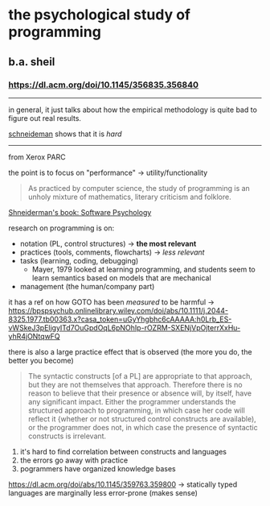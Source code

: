 # the psychological study of programming

## b.a. sheil

### https://dl.acm.org/doi/10.1145/356835.356840

---

in general, it just talks about how the empirical methodology is quite bad to figure out real results.

[schneideman](https://www.sciencedirect.com/science/article/abs/pii/S002073737780014X) shows that it is _hard_

---

from Xerox PARC

the point is to focus on "performance" -> utility/functionality

> As practiced by computer science, the study of programming is an unholy mixture of mathematics, literary criticism and folklore.

[Shneiderman's book: Software Psychology](https://www.cambridge.org/core/journals/applied-psycholinguistics/article/abs/software-psychology-human-factors-in-computer-and-information-systems-ben-shneiderman-cambridge-mass-winthrop-1980-pp-xiv-320/02C299AEFDDF6D301CBCB2B5AD1C6E57)

research on programming is on:

- notation (PL, control structures) -> __the most relevant__
- practices (tools, comments, flowcharts) -> _less relevant_
- tasks (learning, coding, debugging)
    - Mayer, 1979 looked at learning programming, and students seem to learn semantics based on models that are mechanical
- management (the human/company part)

it has a ref on how GOTO has been _measured_ to be harmful -> https://bpspsychub.onlinelibrary.wiley.com/doi/abs/10.1111/j.2044-8325.1977.tb00363.x?casa_token=uGyYhgbhc6cAAAAA:h0Lrb_ES-vWSkeJ3pEljgyITd7OuGpdOqL6pNOhIp-rOZRM-SXENjVpOjterrXxHu-yhR4jONtqwFQ

there is also a large practice effect that is observed (the more you do, the better you become)

> The syntactic constructs [of a PL] are appropriate to that approach, but they are not themselves that approach. Therefore there is no reason to  believe that their presence or absence will, by itself, have any significant impact. Either the programmer understands the structured approach to
programming, in which case her code will reflect it {whether or not structured control constructs are available), or the programmer does not, in which case the presence of syntactic constructs is irrelevant.

1. it's hard to find correlation between constructs and languages
2. the errors go away with practice
3. pogrammers have organized knowledge bases

https://dl.acm.org/doi/abs/10.1145/359763.359800 -> statically typed languages are marginally less error-prone (makes sense)